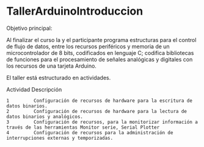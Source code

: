 # TallerArduinoIntroduccion

Objetivo principal:

Al finalizar el curso la y el participante programa estructuras para el control de flujo de datos, entre los recursos periféricos y memoria de un microcontrolador de 8 bits, codificados en lenguaje C; codifica bibliotecas de funciones para el procesamiento de señales analógicas y digitales con los recursos de una tarjeta Arduino.

El taller está estructurado en actividades. 

Actividad                                     Descripción

    1         Configuración de recursos de hardware para la escritura de datos binarios.
    2         Configuración de recursos de hardware para la lectura de datos binarios y analógicos.
    3         Configuración de recursos, para la monitorizar información a través de las herramientas Monitor serie, Serial Plotter
    4         Configuración de recursos para la administración de interrupciones externas y temporizadas.
    
